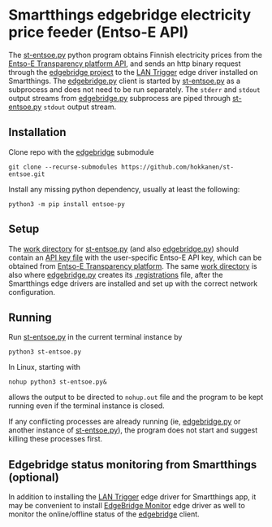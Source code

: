 # Smartthings edgebridge electricity price feeder (Entso-E API)

The [st-entsoe.py](st-entsoe.py) python program obtains Finnish electricity prices from the [Entso-E Transparency platform API](https://transparency.entsoe.eu/), and sends an http binary request through the [edgebridge project](https://github.com/toddaustin07/edgebridge) to the [LAN Trigger](https://github.com/toddaustin07/lantrigger) edge driver installed on Smartthings. The [edgebridge.py](https://github.com/toddaustin07/edgebridge/edgebridge.py) client is started by [st-entsoe.py](st-entsoe.py) as a subprocess and does not need to be run separately. The `stderr` and `stdout` output streams from [edgebridge.py](https://github.com/toddaustin07/edgebridge/edgebridge.py) subprocess are piped through [st-entsoe.py](st-entsoe.py) `stdout` output stream.

## Installation
Clone repo with the [edgebridge](https://github.com/toddaustin07/edgebridge/) submodule
```
git clone --recurse-submodules https://github.com/hokkanen/st-entsoe.git
```

Install any missing python dependency, usually at least the following:
```
python3 -m pip install entsoe-py
```

## Setup
The [work directory](workspace) for [st-entsoe.py](st-entsoe.py) (and also [edgebridge.py](https://github.com/toddaustin07/edgebridge/edgebridge.py)) should contain an [API key file](workspace/apikey) with the user-specific Entso-E API key, which can be obtained from [Entso-E Transparency platform](https://transparency.entsoe.eu/). The same [work directory](workspace) is also where [edgebridge.py](https://github.com/toddaustin07/edgebridge/edgebridge.py) creates its [.registrations](workspace/.registrations) file, after the Smartthings edge drivers are installed and set up with the correct network configuration.

## Running
Run [st-entsoe.py](st-entsoe.py) in the current terminal instance by
```
python3 st-entsoe.py
```
In Linux, starting with
```
nohup python3 st-entsoe.py&
```
allows the output to be directed to `nohup.out` file and the program to be kept running even if the terminal instance is closed. 

If any conflicting processes are already running (ie, [edgebridge.py](https://github.com/toddaustin07/edgebridge/edgebridge.py) or another instance of [st-entsoe.py](st-entsoe.py)), the program does not start and suggest killing these processes first.

## Edgebridge status monitoring from Smartthings (optional)
In addition to installing the [LAN Trigger](https://github.com/toddaustin07/lantrigger) edge driver for Smartthings app, it may be convenient to install [EdgeBridge Monitor](https://github.com/toddaustin07/edgebridge#optional-edgebridge-server-monitoring) edge driver as well to monitor the online/offline status of the [edgebridge](edgebridge) client.